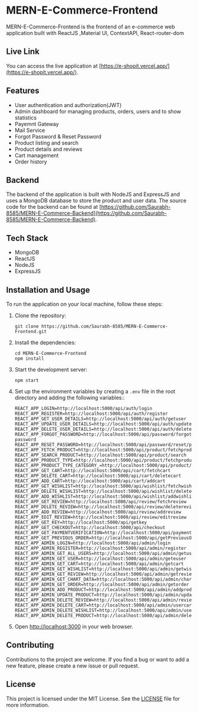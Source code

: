# MERN-E-Commerce-Frontend

MERN-E-Commerce-Frontend is the frontend of an e-commerce web application built with ReactJS ,Material   UI, ContextAPI,  React-router-dom

## Live Link

You can access the live application at [https://e-shopit.vercel.app/](https://e-shopit.vercel.app/).

## Features

- User authentication and authorization(JWT)
- Admin dashboard for managing products, orders, users and to show statistics
- Payemnt Gateway
- Mail Service
- Forgot Password & Reset Password
- Product listing and search
- Product details and reviews
- Cart management
- Order history

## Backend

The backend of the application is built with NodeJS and ExpressJS and uses a MongoDB database to store the product and user data. The source code for the backend can be found at [https://github.com/Saurabh-8585/MERN-E-Commerce-Backend](https://github.com/Saurabh-8585/MERN-E-Commerce-Backend).

## Tech Stack

- MongoDB
- ReactJS
- NodeJS
- ExpressJS

## Installation and Usage

To run the application on your local machine, follow these steps:

1. Clone the repository:

   ```
   git clone https://github.com/Saurabh-8585/MERN-E-Commerce-Frontend.git
   ```

2. Install the dependencies:

   ```
   cd MERN-E-Commerce-Frontend
   npm install
   ```

3. Start the development server:

   ```
   npm start
   ```

4. Set up the environment variables by creating a `.env` file in the root directory and adding the following variables::

   ```
   REACT_APP_LOGIN=http://localhost:5000/api/auth/login
   REACT_APP_REGISTER=http://localhost:5000/api/auth/register
   REACT_APP_GET_USER_DETAILS=http://localhost:5000/api/auth/getuser
   REACT_APP_UPDATE_USER_DETAILS=http://localhost:5000/api/auth/updateuser
   REACT_APP_DELETE_USER_DETAILS=http://localhost:5000/api/auth/delete/user
   REACT_APP_FORGOT_PASSWORD=http://localhost:5000/api/password/forgot-password
   REACT_APP_RESET_PASSWORD=http://localhost:5000/api/password/reset/password
   REACT_APP_FETCH_PRODUCT=http://localhost:5000/api/product/fetchproduct
   REACT_APP_SEARCH_PRODUCT=http://localhost:5000/api/product/search
   REACT_APP_PRODUCT_TYPE=http://localhost:5000/api/product/fetchproduct/type
   REACT_APP_PRODUCT_TYPE_CATEGORY_=http://localhost:5000/api/product/fetchproduct/category
   REACT_APP_GET_CART=http://localhost:5000/api/cart/fetchcart
   REACT_APP_DELETE_CART=http://localhost:5000/api/cart/deletecart
   REACT_APP_ADD_CART=http://localhost:5000/api/cart/addcart
   REACT_APP_GET_WISHLIST=http://localhost:5000/api/wishlist/fetchwishlist
   REACT_APP_DELETE_WISHLIST=http://localhost:5000/api/wishlist/deletewishlist
   REACT_APP_ADD_WISHLIST=http://localhost:5000/api/wishlist/addwishlist
   REACT_APP_GET_REVIEW=http://localhost:5000/api/review/fetchreview
   REACT_APP_DELETE_REVIEW=http://localhost:5000/api/review/deletereview
   REACT_APP_ADD_REVIEW=http://localhost:5000/api/review/addreview
   REACT_APP_EDIT_REVIEW=http://localhost:5000/api/review/editreview
   REACT_APP_GET_KEY=http://localhost:5000/api/getkey
   REACT_APP_GET_CHECKOUT=http://localhost:5000/api/checkout
   REACT_APP_GET_PAYMENTVERIFICATION=http://localhost:5000/api/paymentverification
   REACT_APP_GET_PREVIOUS_ORDER=http://localhost:5000/api/getPreviousOrders
   REACT_APP_ADMIN_LOGIN=http://localhost:5000/api/admin/login
   REACT_APP_ADMIN_REGISTER=http://localhost:5000/api/admin/register
   REACT_APP_ADMIN_GET_ALL_USERS=http://localhost:5000/api/admin/getusers
   REACT_APP_ADMIN_GET_USER=http://localhost:5000/api/admin/geteuser
   REACT_APP_ADMIN_GET_CART=http://localhost:5000/api/admin/getcart
   REACT_APP_ADMIN_GET_WISHLIST=http://localhost:5000/api/admin/getwishlist
   REACT_APP_ADMIN_GET_REVIEW=http://localhost:5000/api/admin/getreview
   REACT_APP_ADMIN_GET_CHART_DATA=http://localhost:5000/api/admin/chartdata
   REACT_APP_ADMIN_GET_ORDER=http://localhost:5000/api/admin/getorder
   REACT_APP_ADMIN_ADD_PRODUCT=http://localhost:5000/api/admin/addproduct
   REACT_APP_ADMIN_UPDATE_PRODUCT=http://localhost:5000/api/admin/updateproduct
   REACT_APP_ADMIN_DELETE_REVIEW=http://localhost:5000/api/admin/review
   REACT_APP_ADMIN_DELETE_CART=http://localhost:5000/api/admin/usercart
   REACT_APP_ADMIN_DELETE_WISHLIST=http://localhost:5000/api/admin/userwishlist
   REACT_APP_ADMIN_DELETE_PRODUCT=http://localhost:5000/api/admin/deleteproduct
   ```

5. Open [http://localhost:3000](http://localhost:3000) in your web browser.

## Contributing

Contributions to the project are welcome. If you find a bug or want to add a new feature, please create a new issue or pull request.

## License

This project is licensed under the MIT License. See the [LICENSE](LICENSE) file for more information.
